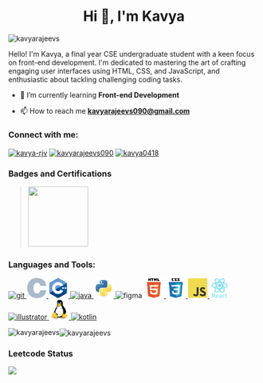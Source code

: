 <h1 align="center">Hi 👋, I'm Kavya</h1>


<p align="left"> <img src="https://komarev.com/ghpvc/?username=kavyarajeevs&label=Profile%20views&color=0e75b6&style=flat" alt="kavyarajeevs" /> </p>

<p>Hello! I'm Kavya, a final year CSE undergraduate student with a keen focus on front-end development. I'm dedicated to mastering the art of crafting engaging user interfaces using HTML, CSS, and JavaScript, and enthusiastic about tackling challenging coding tasks.

</p>

- 🌱 I’m currently learning **Front-end Development**

- 📫 How to reach me **kavyarajeevs090@gmail.com**

<h3 align="left">Connect with me:</h3>
<p align="left">
<a href="https://linkedin.com/in/kavya-rjv" target="blank"><img align="center" src="https://raw.githubusercontent.com/rahuldkjain/github-profile-readme-generator/master/src/images/icons/Social/linked-in-alt.svg" alt="kavya-rjv" height="30" width="40" /></a>
<a href="https://www.hackerrank.com/kavyarajeevs090" target="blank"><img align="center" src="https://raw.githubusercontent.com/rahuldkjain/github-profile-readme-generator/master/src/images/icons/Social/hackerrank.svg" alt="kavyarajeevs090" height="30" width="40" /></a>
<a href="https://www.leetcode.com/kavya0418" target="blank"><img align="center" src="https://raw.githubusercontent.com/rahuldkjain/github-profile-readme-generator/master/src/images/icons/Social/leet-code.svg" alt="kavya0418" height="30" width="40" /></a>
</p>
<h3 align="left">Badges and Certifications</h3>
<blockquote class="badgr-badge" style="font-family: Helvetica, Roboto, &quot;Segoe UI&quot;, Calibri, sans-serif;"><a href="https://api.badgr.io/public/assertions/trUNxjExT-SsTyTNdKKs3Q"><img width="120px" height="120px" src="https://api.badgr.io/public/assertions/trUNxjExT-SsTyTNdKKs3Q/image"></a></blockquote>

<h3 align="left">Languages and Tools:</h3>
<p align="left"> <a href="https://git-scm.com" target="_blank" rel="noreferrer"> <img src="https://user-images.githubusercontent.com/25181517/192108372-f71d70ac-7ae6-4c0d-8395-51d8870c2ef0.png" alt="git" width="40" height="40"/> </a> <a href="https://www.cprogramming.com/" target="_blank" rel="noreferrer"> <img src="https://raw.githubusercontent.com/devicons/devicon/master/icons/c/c-original.svg" alt="c" width="40" height="40"/> </a> <a href="https://www.w3schools.com/cpp/" target="_blank" rel="noreferrer"> <img src="https://raw.githubusercontent.com/devicons/devicon/master/icons/cplusplus/cplusplus-original.svg" alt="cplusplus" width="40" height="40"/> </a> <a href="https://www.java.com" target="_blank" rel="noreferrer"> <img src = "https://user-images.githubusercontent.com/25181517/117201156-9a724800-adec-11eb-9a9d-3cd0f67da4bc.png" alt="java" width="40" height="40"/> </a><a href="https://www.python.org" target="_blank" rel="noreferrer"> <img src="https://raw.githubusercontent.com/devicons/devicon/master/icons/python/python-original.svg" alt="python" width="40" height="40"/> </a <a href="https://www.figma.com/" target="_blank" rel="noreferrer"> <img src="https://www.vectorlogo.zone/logos/figma/figma-icon.svg" alt="figma" width="40" height="40"/> </a> <a href="https://www.w3.org/html/" target="_blank" rel="noreferrer"> <img src="https://raw.githubusercontent.com/devicons/devicon/master/icons/html5/html5-original-wordmark.svg" alt="html5" width="40" height="40"/> </a><a href="https://www.w3schools.com/css/" target="_blank" rel="noreferrer"> <img src="https://raw.githubusercontent.com/devicons/devicon/master/icons/css3/css3-original-wordmark.svg" alt="css3" width="40" height="40"/> </a> <a href="https://developer.mozilla.org/en-US/docs/Web/JavaScript" target="_blank" rel="noreferrer"> <img src="https://raw.githubusercontent.com/devicons/devicon/master/icons/javascript/javascript-original.svg" alt="javascript" width="40" height="40"/> </a><a href="https://reactjs.org/" target="_blank" rel="noreferrer"> <img src="https://raw.githubusercontent.com/devicons/devicon/master/icons/react/react-original-wordmark.svg" alt="react" width="40" height="40"/> </a> <a href="https://www.adobe.com/in/products/illustrator.html" target="_blank" rel="noreferrer"> <img src="https://www.vectorlogo.zone/logos/adobe_illustrator/adobe_illustrator-icon.svg" alt="illustrator" width="40" height="40"/> </a>  <a href="https://www.linux.org/" target="_blank" rel="noreferrer"> <img src="https://raw.githubusercontent.com/devicons/devicon/master/icons/linux/linux-original.svg" alt="linux" width="40" height="40"/> </a>    <a href="https://kotlinlang.org" target="_blank" rel="noreferrer"> <img src="https://www.vectorlogo.zone/logos/kotlinlang/kotlinlang-icon.svg" alt="kotlin" width="40" height="40"/> </a> </p>

<p><img align="left" src="https://github-readme-stats.vercel.app/api/top-langs?username=kavyarajeevs&show_icons=true&locale=en&layout=compact" alt="kavyarajeevs" /></p>


<p><img align="center" src="https://github-readme-streak-stats.herokuapp.com/?user=kavyarajeevs&" alt="kavyarajeevs" /></p>
<h3>Leetcode Status</h3>
<img src="https://leetcode-badge-sage.vercel.app/badge/kavya0418?theme=neutral"/>



